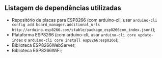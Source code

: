 ## Listagem de dependências utilizadas
- Repositório de placas para ESP8266 (com arduino-cli, usar `arduino-cli config add board_manager.additional_urls
http://arduino.esp8266.com/stable/package_esp8266com_index.json)`);
- Plataforma ESP8266 (com arduino-cli, usar `arduino-cli core update-index` e `arduino-cli core install esp8266:esp8266`);
- Biblioteca ESP8266WebServer;
- Biblioteca ESP8266WiFi;
